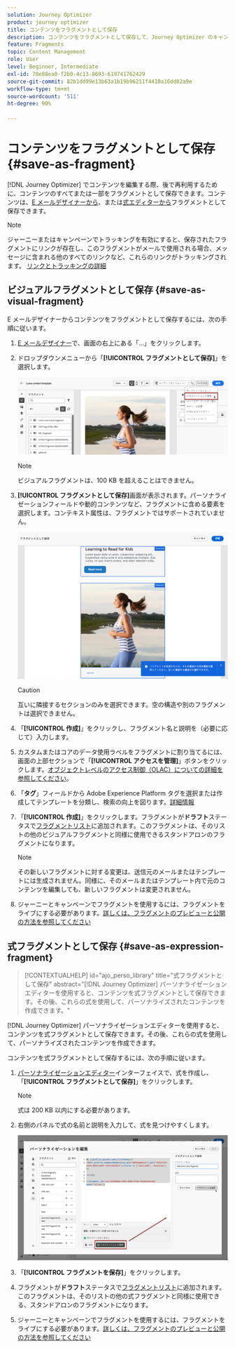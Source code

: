 ```yaml
---
solution: Journey Optimizer
product: journey optimizer
title: コンテンツをフラグメントとして保存
description: コンテンツをフラグメントとして保存して、Journey Optimizer のキャンペーンとジャーニーでコンテンツを再利用する方法を説明します
feature: Fragments
topic: Content Management
role: User
level: Beginner, Intermediate
exl-id: 70e88ea0-f2b0-4c13-8693-619741762429
source-git-commit: 82b1dd99e13b63a1b19b96211f4410a16dd82a9e
workflow-type: tm+mt
source-wordcount: '511'
ht-degree: 90%

---
```


# コンテンツをフラグメントとして保存 {#save-as-fragment}

[!DNL Journey Optimizer] でコンテンツを編集する際、後で再利用するために、コンテンツのすべてまたは一部をフラグメントとして保存できます。コンテンツは、[E メールデザイナーから](#save-as-visual-fragment)、または[式エディターから](#save-as-expression-fragment)フラグメントとして保存できます。

>[!NOTE]
>
>ジャーニーまたはキャンペーンでトラッキングを有効にすると、保存されたフラグメントにリンクが存在し、このフラグメントがメールで使用される場合、メッセージに含まれる他のすべてのリンクなど、これらのリンクがトラッキングされます。 [ リンクとトラッキングの詳細 ](../email/message-tracking.md)

## ビジュアルフラグメントとして保存 {#save-as-visual-fragment}

E メールデザイナーからコンテンツをフラグメントとして保存するには、次の手順に従います。

1. [E メールデザイナー](../email/get-started-email-design.md)で、画面の右上にある「...」をクリックします。

1. ドロップダウンメニューから「**[!UICONTROL フラグメントとして保存]**」を選択します。

   ![](assets/fragment-save-as.png)

   >[!NOTE]
   >
   >ビジュアルフラグメントは、100 KB を超えることはできません。

1. **[!UICONTROL フラグメントとして保存]**&#x200B;画面が表示されます。パーソナライゼーションフィールドや動的コンテンツなど、フラグメントに含める要素を選択します。コンテキスト属性は、フラグメントではサポートされていません。

   ![](assets/fragment-save-as-screen.png)

   >[!CAUTION]
   >
   >互いに隣接するセクションのみを選択できます。空の構造や別のフラグメントは選択できません。

1. 「**[!UICONTROL 作成]**」をクリックし、フラグメント名と説明を（必要に応じて）入力します。

1. カスタムまたはコアのデータ使用ラベルをフラグメントに割り当てるには、画面の上部セクションで「**[!UICONTROL アクセスを管理]**」ボタンをクリックします。[オブジェクトレベルのアクセス制御（OLAC）についての詳細を参照してください](../administration/object-based-access.md)。

1. 「**タグ**」フィールドから Adobe Experience Platform タグを選択または作成してテンプレートを分類し、検索の向上を図ります。[詳細情報](../start/search-filter-categorize.md#tags)

1. 「**[!UICONTROL 作成]**」をクリックします。フラグメントが&#x200B;**ドラフト**&#x200B;ステータスで[フラグメントリスト](#access-manage-fragments)に追加されます。このフラグメントは、そのリストの他のビジュアルフラグメントと同様に使用できるスタンドアロンのフラグメントになります。

   >[!NOTE]
   >
   >その新しいフラグメントに対する変更は、送信元のメールまたはテンプレートには生成されません。同様に、そのメールまたはテンプレート内で元のコンテンツを編集しても、新しいフラグメントは変更されません。

1. ジャーニーとキャンペーンでフラグメントを使用するには、フラグメントをライブにする必要があります。[詳しくは、フラグメントのプレビューと公開の方法を参照してください](../content-management/create-fragments.md#publish)

## 式フラグメントとして保存 {#save-as-expression-fragment}

>[!CONTEXTUALHELP]
>id="ajo_perso_library"
>title="式フラグメントとして保存"
>abstract="[!DNL Journey Optimizer] パーソナライゼーションエディターを使用すると、コンテンツを式フラグメントとして保存できます。その後、これらの式を使用して、パーソナライズされたコンテンツを作成できます。"

[!DNL Journey Optimizer] パーソナライゼーションエディターを使用すると、コンテンツを式フラグメントとして保存できます。その後、これらの式を使用して、パーソナライズされたコンテンツを作成できます。

コンテンツを式フラグメントとして保存するには、次の手順に従います。

1. [パーソナライゼーションエディター](../personalization/personalization-build-expressions.md)インターフェイスで、式を作成し、「**[!UICONTROL フラグメントとして保存]**」をクリックします。

   >[!NOTE]
   >
   >式は 200 KB 以内にする必要があります。

1. 右側のパネルで式の名前と説明を入力して、式を見つけやすくします。

   ![](assets/expression-fragment-save-as.png)

1. 「**[!UICONTROL フラグメントを保存]**」をクリックします。

   <!--An expression fragment cannot be nested inside another fragment.-->

1. フラグメントが&#x200B;**ドラフト**&#x200B;ステータスで[フラグメントリスト](#access-manage-fragments)に追加されます。このフラグメントは、そのリストの他の式フラグメントと同様に使用できる、スタンドアロンのフラグメントになります。

1. ジャーニーとキャンペーンでフラグメントを使用するには、フラグメントをライブにする必要があります。[詳しくは、フラグメントのプレビューと公開の方法を参照してください](../content-management/create-fragments.md#publish)
